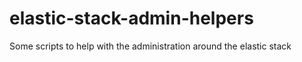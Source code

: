# elastic-stack-admin-helpers
Some scripts to help with the administration around the elastic stack
